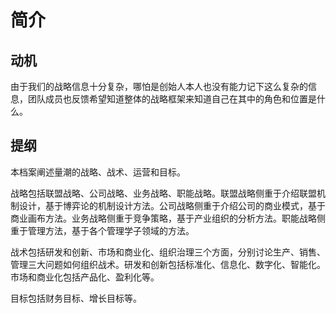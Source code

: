 # 简介

## 动机

由于我们的战略信息十分复杂，哪怕是创始人本人也没有能力记下这么复杂的信息，团队成员也反馈希望知道整体的战略框架来知道自己在其中的角色和位置是什么。

## 提纲

本档案阐述量潮的战略、战术、运营和目标。

战略包括联盟战略、公司战略、业务战略、职能战略。联盟战略侧重于介绍联盟机制设计，基于博弈论的机制设计方法。公司战略侧重于介绍公司的商业模式，基于商业画布方法。业务战略侧重于竞争策略，基于产业组织的分析方法。职能战略侧重于管理方法，基于各个管理学子领域的方法。

战术包括研发和创新、市场和商业化、组织治理三个方面，分别讨论生产、销售、管理三大问题如何组织战术。研发和创新包括标准化、信息化、数字化、智能化。市场和商业化包括产品化、盈利化等。

目标包括财务目标、增长目标等。
